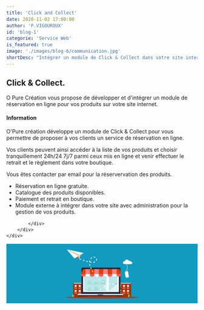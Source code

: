 ```yaml
---
title: 'Click and Collect'
date: 2020-11-02 17:00:00
author: 'P.VIGOUROUX'
id: 'blog-1'
categorie: 'Service Web'
is_featured: true
image: './images/blog-6/communication.jpg'
shortDesc: "Intégrer un module de Click & Collect dans votre site internet et proposer la réservation en ligne gratuite de vos produits ainsi que le paiement et le retrait en boutique. Ce module externe vous permettra une meilleure visibilité, vos clients pourront réserver en ligne."
---
```


<div class="rn-blog-meta-area section-pb-xl">
    <div class="row">
        <div class="col-1 offset-1">
            <h2>Click & Collect.</h2>
            <p>O Pure Création vous propose de développer et d'intégrer un module de réservation en ligne pour vos produits sur votre site internet.</p>
        </div>
        <div class="col-2 offset-1">
    <div class="rn-blog-content">
                <h4>Information</h4>
                <p>O'Pure création développe un module de Click & Collect pour vous permettre de proposer à vos clients un service de réservation en ligne.</p>
                <p>Vos clients peuvent ainsi accéder à la liste de vos produits et choisir tranquillement 24h/24 7j/7 parmi ceux mis en ligne et venir effectuer le retrait et le règlement dans votre boutique.</p>
                <p>Vous êtes contacter par email pour la réservervation des produits.</p>
                <ul>
                    <li>Réservation en ligne gratuite.</li>
                    <li>Catalogue des produits disponibles.</li>
                    <li>Paiement et retrait en boutique.</li>
                    <li>Module externe à intégrer dans votre site avec administration pour la gestion de vos produits.</li>
                </ul>
         
            </div>
        </div>
    </div>
</div>

<div class="full-width-box">
     <img src="./images/blog-2/clickc.jpg" alt="Click & Collect"/>
</div>

